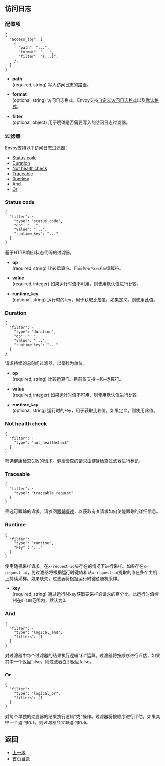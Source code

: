 ## 访问日志

### 配置项

```
{
  "access_log": [
    {
      "path": "...",
      "format": "...",
      "filter": "{...}",
    },
  ]
}
```
- **path**<br />
	(required, string) 写入访问日志的路径。

- **format**<br />
	(optional, string) 访问日志格式。Envoy支持[自定义访问日志格式](../Configurationreference/Accesslogging.md)以及[默认格式](../Configurationreference/Accesslogging.md)。

- **filter**<br />
	(optional, object) 用于明确是否需要写入的访问日志过滤器。

### 过滤器
Envoy支持以下访问日志过滤器：

- [Status code](#status-code)
- [Duration](#duration)
- [Not health check](#not-health-check)
- [Traceable](#traceable)
- [Runtime](#runtime)
- [And](#and)
- [Or](#or)

### Status code
```
{
  "filter": {
    "type": "status_code",
    "op": "...",
    "value": "...",
    "runtime_key": "..."
  }
}
```
基于HTTP响应/状态代码的过滤器。

- **op**<br />
	(required, string) 比较运算符。目前仅支持`>=`和`=`运算符。

- **value**<br />
	(required, integer) 如果运行时值不可用，则使用默认值进行比较。

- **runtime_key**<br />
	(optional, string) 运行时的key，用于获取比较值。如果定义，则使用此值。

### Duration
```
{
  "filter": {
    "type": "duration",
    "op": "..",
    "value": "...",
    "runtime_key": "..."
  }
}
```
请求持续的总时间过滤器，以毫秒为单位。

- **op**<br />
	(required, string) 比较运算符。目前仅支持`>=`和`=`运算符。

- **value**<br />
	(required, integer) 如果运行时值不可用，则使用默认值进行比较。

- **runtime_key**<br />
	(optional, string) 运行时的key，用于获取比较值。如果定义，则使用此值。

### Not health check
```
{
  "filter": {
    "type": "not_healthcheck"
  }
}
```
筛选健康检查失败的请求。健康检查的请求由健康检查过滤器进行标记。

### Traceable
```
{
  "filter": {
    "type": "traceable_request"
  }
}
```
筛选可跟踪的请求。请参阅[跟踪概述](../Introduction/Architectureoverview/Tracing.md)，以获取有关请求如何使能跟踪的详细信息。

### Runtime
```
{
  "filter": {
    "type": "runtime",
    "key" : "..."
  }
}
```
使用随机采样请求。在`x-request-id`头存在的情况下进行采样。如果存在`x-request-id`，则过滤器将根据运行时键值和从`x-request-id`提取的值在多个主机上持续采样。如果缺失，过滤器将根据运行时键值随机采样。

- **key**<br />
	(required, string) 通过运行时key获取要采样的请求的百分比。此运行时值控制在`0-100`范围内，默认为0。

### And
```
{
  "filter": {
    "type": "logical_and",
    "filters": []
  }
}
```
对过滤器中每个过滤器的结果执行逻辑"和"运算。过滤器将按顺序进行评估，如果其中一个返回false，则过滤器立即返回false。

### Or
```
{
  "filter": {
    "type": "logical_or",
    "filters": []
  }
}
```
对每个单独的过滤器的结果执行逻辑"或"操作。过滤器将按顺序进行评估，如果其中一个返回true，则过滤器会立即返回true。


## 返回
- [上一级](../v1APIreference.md)
- [首页目录](../README.md)

